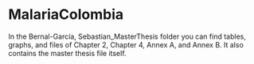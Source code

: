 # MalariaColombia

In the Bernal-García, Sebastian_MasterThesis folder you can find tables, graphs, and files of Chapter 2, Chapter 4, Annex A, and Annex B. It also contains the master thesis file itself.
